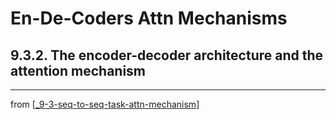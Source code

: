 # En-De-Coders Attn Mechanisms

## 9.3.2. The encoder-decoder architecture and the attention mechanism

---
from [[_9-3-seq-to-seq-task-attn-mechanism]]

[//begin]: # "Autogenerated link references for markdown compatibility"
[_9-3-seq-to-seq-task-attn-mechanism]: _9-3-seq-to-seq-task-attn-mechanism.md "Seq-to-seq Attn Mechanism"
[//end]: # "Autogenerated link references"